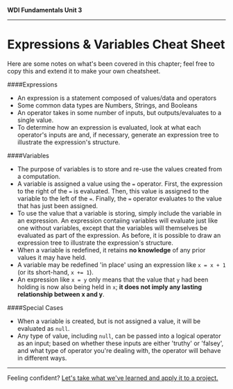 **WDI Fundamentals Unit 3**

---

# Expressions & Variables Cheat Sheet

Here are some notes on what's been covered in this chapter; feel free to copy this and extend it to make your own cheatsheet.

####Expressions
  * An expression is a statement composed of values/data and operators
  * Some common data types are Numbers, Strings, and Booleans
  * An operator takes in some number of inputs, but outputs/evaluates to a single value.
  * To determine how an expression is evaluated, look at what each operator's inputs are and, if necessary, generate an expression tree to illustrate the expression's structure.

####Variables
  * The purpose of variables is to store and re-use the values created from a computation.
  * A variable is assigned a value using the `=` operator. First, the expression to the right of the `=` is evaluated. Then, this value is assigned to the variable to the left of the `=`. Finally, the `=` operator evaluates to the value that has just been assigned.
  * To use the value that a variable is storing, simply include the variable in an expression. An expression contaiing variables will evaluate just like one without variables, except that the variables will themselves be evaluated as part of the expression. As before, it is possible to draw an expression tree to illustrate the expression's structure.
  * When a variable is redefined, it retains **no knowledge** of any prior values it may have held.
  * A variable may be redefined 'in place' using an expression like `x = x + 1` (or its short-hand, `x += 1`).
  * An expression like `x = y` only means that the value that `y` had been holding is now also being held in `x`; **it does not imply any lasting relationship between x and y**.

####Special Cases
  * When a variable is created, but is not assigned a value, it will be evaluated as `null`.
  * Any type of value, including `null`, can be passed into a logical operator as an input; based on whether these inputs are either 'truthy' or 'falsey', and what type of operator you're dealing with, the operator will behave in different ways.

---

Feeling confident? [Let's take what we've learned and apply it to a project.](12_assessment.md)
